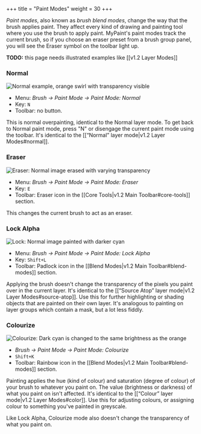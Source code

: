 +++
title = "Paint Modes"
weight = 30
+++

_Paint modes_, also known as _brush blend modes_, change the way that the brush applies paint. They affect every kind of drawing and painting tool where you use the brush to apply paint. MyPaint's paint modes track the current brush, so if you choose an eraser preset from a brush group panel, you will see the Eraser symbol on the toolbar light up.

**TODO:** this page needs illustrated examples like [[v1.2 Layer Modes]]

### Normal
![Normal example, orange swirl with transparency visible](https://cloud.githubusercontent.com/assets/6949092/20886708/9f42e26e-baf7-11e6-97c3-8ad659813a6e.png)
* Menu: _Brush → Paint Mode → Paint Mode: Normal_
* Key: `N`
* Toolbar: no button.

This is normal overpainting, identical to the Normal layer mode. To get back to Normal paint mode, press "N" or disengage the current paint mode using the toolbar. It's identical to the [[“Normal” layer mode|v1.2 Layer Modes#normal]].

### Eraser
![Eraser: Normal image erased with varying transparency](https://cloud.githubusercontent.com/assets/6949092/20886709/9f4347e0-baf7-11e6-9a7a-ee02908189df.png)

* Menu: _Brush → Paint Mode → Paint Mode: Eraser_
* Key: `E`
* Toolbar: Eraser icon in the [[Core Tools|v1.2 Main Toolbar#core-tools]] section.

This changes the current brush to act as an eraser.

### Lock Alpha
![Lock: Normal image painted with darker cyan](https://cloud.githubusercontent.com/assets/6949092/20886707/9f3fc3e0-baf7-11e6-893e-d0b501090e6d.png)

* Menu: _Brush → Paint Mode → Paint Mode: Lock Alpha_
* Key: `Shift+L`
* Toolbar: Padlock icon in the [[Blend Modes|v1.2 Main Toolbar#blend-modes]] section.

Applying the brush doesn't change the transparency of the pixels you paint over in the current layer. It's identical to the [[“Source Atop” layer mode|v1.2 Layer Modes#source-atop]].
Use this for further highlighting or shading objects that are painted on their own layer.
It's analogous to painting on layer groups which contain a mask, but a lot less fiddly.

### Colourize
![Colourize: Dark cyan is changed to the same brightness as the orange](https://cloud.githubusercontent.com/assets/6949092/20886710/9f4bf0f2-baf7-11e6-8303-6abc9dab064c.png)
* _Brush → Paint Mode → Paint Mode: Colourize_
* `Shift+K`
* Toolbar: Rainbow icon in the [[Blend Modes|v1.2 Main Toolbar#blend-modes]] section.

Painting applies the hue (kind of colour) and saturation (degree of colour) of your brush to whatever you paint on. The value (brightness or darkness) of what you paint on isn't affected. It's identical to the [[“Colour” layer mode|v1.2 Layer Modes#color]].
Use this for adjusting colours, or assigning colour to something you've painted in greyscale.

Like Lock Alpha, Colourize mode also doesn't change the transparency of what you paint on.
